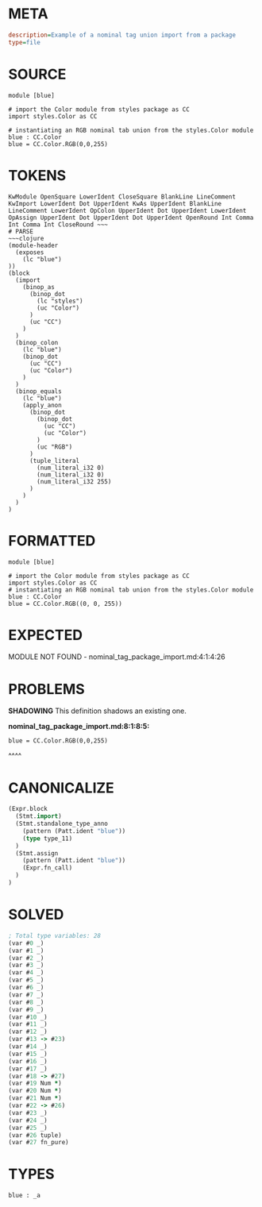 # META
~~~ini
description=Example of a nominal tag union import from a package
type=file
~~~
# SOURCE
~~~roc
module [blue]

# import the Color module from styles package as CC
import styles.Color as CC

# instantiating an RGB nominal tab union from the styles.Color module
blue : CC.Color
blue = CC.Color.RGB(0,0,255)
~~~
# TOKENS
~~~text
KwModule OpenSquare LowerIdent CloseSquare BlankLine LineComment KwImport LowerIdent Dot UpperIdent KwAs UpperIdent BlankLine LineComment LowerIdent OpColon UpperIdent Dot UpperIdent LowerIdent OpAssign UpperIdent Dot UpperIdent Dot UpperIdent OpenRound Int Comma Int Comma Int CloseRound ~~~
# PARSE
~~~clojure
(module-header
  (exposes
    (lc "blue")
))
(block
  (import
    (binop_as
      (binop_dot
        (lc "styles")
        (uc "Color")
      )
      (uc "CC")
    )
  )
  (binop_colon
    (lc "blue")
    (binop_dot
      (uc "CC")
      (uc "Color")
    )
  )
  (binop_equals
    (lc "blue")
    (apply_anon
      (binop_dot
        (binop_dot
          (uc "CC")
          (uc "Color")
        )
        (uc "RGB")
      )
      (tuple_literal
        (num_literal_i32 0)
        (num_literal_i32 0)
        (num_literal_i32 255)
      )
    )
  )
)
~~~
# FORMATTED
~~~roc
module [blue]

# import the Color module from styles package as CC
import styles.Color as CC
# instantiating an RGB nominal tab union from the styles.Color module
blue : CC.Color
blue = CC.Color.RGB((0, 0, 255))
~~~
# EXPECTED
MODULE NOT FOUND - nominal_tag_package_import.md:4:1:4:26
# PROBLEMS
**SHADOWING**
This definition shadows an existing one.

**nominal_tag_package_import.md:8:1:8:5:**
```roc
blue = CC.Color.RGB(0,0,255)
```
^^^^


# CANONICALIZE
~~~clojure
(Expr.block
  (Stmt.import)
  (Stmt.standalone_type_anno
    (pattern (Patt.ident "blue"))
    (type type_11)
  )
  (Stmt.assign
    (pattern (Patt.ident "blue"))
    (Expr.fn_call)
  )
)
~~~
# SOLVED
~~~clojure
; Total type variables: 28
(var #0 _)
(var #1 _)
(var #2 _)
(var #3 _)
(var #4 _)
(var #5 _)
(var #6 _)
(var #7 _)
(var #8 _)
(var #9 _)
(var #10 _)
(var #11 _)
(var #12 _)
(var #13 -> #23)
(var #14 _)
(var #15 _)
(var #16 _)
(var #17 _)
(var #18 -> #27)
(var #19 Num *)
(var #20 Num *)
(var #21 Num *)
(var #22 -> #26)
(var #23 _)
(var #24 _)
(var #25 _)
(var #26 tuple)
(var #27 fn_pure)
~~~
# TYPES
~~~roc
blue : _a
~~~
